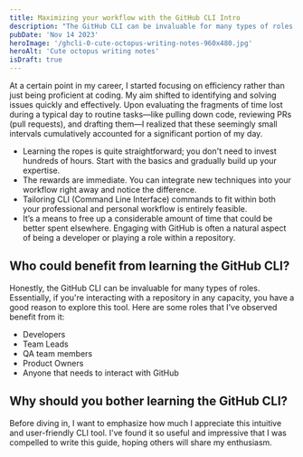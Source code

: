 ```yaml
---
title: Maximizing your workflow with the GitHub CLI Intro
description: "The GitHub CLI can be invaluable for many types of roles. If you use GitHub in any capacity, you have a good reason to explore this tool."
pubDate: 'Nov 14 2023'
heroImage: '/ghcli-0-cute-octopus-writing-notes-960x480.jpg'
heroAlt: 'Cute octopus writing notes'
isDraft: true
---
```


At a certain point in my career, I started focusing on efficiency rather than just being proficient at coding. My aim shifted to identifying and solving issues quickly and effectively. Upon evaluating the fragments of time lost during a typical day to routine tasks—like pulling down code, reviewing PRs (pull requests), and drafting them—I realized that these seemingly small intervals cumulatively accounted for a significant portion of my day.

- Learning the ropes is quite straightforward; you don't need to invest hundreds of hours. Start with the basics and gradually build up your expertise.
- The rewards are immediate. You can integrate new techniques into your workflow right away and notice the difference.
- Tailoring CLI (Command Line Interface) commands to fit within both your professional and personal workflow is entirely feasible.
- It’s a means to free up a considerable amount of time that could be better spent elsewhere. Engaging with GitHub is often a natural aspect of being a developer or playing a role within a repository.

## Who could benefit from learning the GitHub CLI?
Honestly, the GitHub CLI can be invaluable for many types of roles. Essentially, if you're interacting with a repository in any capacity, you have a good reason to explore this tool. Here are some roles that I've observed benefit from it:

- Developers
- Team Leads
- QA team members
- Product Owners
- Anyone that needs to interact with GitHub

## Why should you bother learning the GitHub CLI?
Before diving in, I want to emphasize how much I appreciate this intuitive and user-friendly CLI tool. I've found it so useful and impressive that I was compelled to write this guide, hoping others will share my enthusiasm.